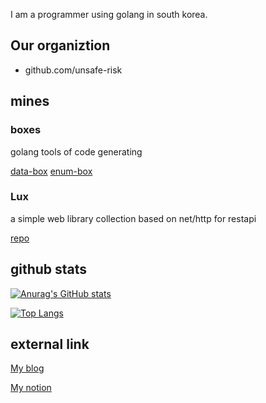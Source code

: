 I am a programmer using golang in south korea.

## Our organiztion
- github.com/unsafe-risk

## mines

### boxes

golang tools of code generating

[data-box](https://github.com/snowmerak/databox)
[enum-box](https://github.com/snowmerak/enumbox)

### Lux

a simple web library collection based on net/http for restapi

[repo](https://github.com/snowmerak/lux)

## github stats

[![Anurag's GitHub stats](https://github-readme-stats.vercel.app/api?username=snowmerak)](https://github.com/anuraghazra/github-readme-stats)

[![Top Langs](https://github-readme-stats.vercel.app/api/top-langs/?username=snowmerak)](https://github.com/anuraghazra/github-readme-stats)

## external link

[My blog](https://snowmerak.pages.dev)

[My notion](https://snowmerak.notion.site/yongmin-42920593de4b43e380b66dd0c7945172)
